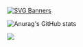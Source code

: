 [![SVG Banners](https://svg-banners.vercel.app/api?type=typeWriter&text1=When%20people%20say%20I%20am%20bad%20I%20say%20no%20u%20...%20L&width=700&height=300)](https://github.com/Catvibers/catvibers.github.io)


![Anurag's GitHub stats](https://github-readme-stats.vercel.app/api?username=savageboy165&show_icons=true&title_color=1E90FF&text_color=1E90FF&icon_color=1E90FF&bg_color=000000) 


![](https://komarev.com/ghpvc/?username=savageboy165&label=Profile+Views)

<!--
**savageboy165/savageboy165** is a ✨ _special_ ✨ repository because its `README.md` (this file) appears on your GitHub profile.

Here are some ideas to get you started:

- 🔭 I’m currently working on ...
- 🌱 I’m currently learning ...
- 👯 I’m looking to collaborate on ...
- 🤔 I’m looking for help with ...
- 💬 Ask me about ...
- 📫 How to reach me: ...
- 😄 Pronouns: ...
- ⚡ Fun fact: ...
-->
